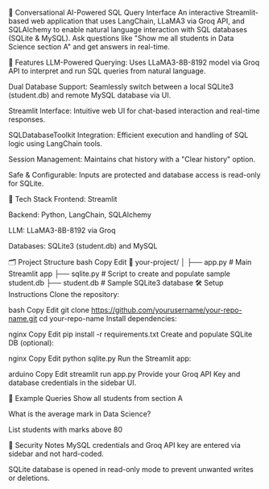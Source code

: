 🦜 Conversational AI-Powered SQL Query Interface
An interactive Streamlit-based web application that uses LangChain, LLaMA3 via Groq API, and SQLAlchemy to enable natural language interaction with SQL databases (SQLite & MySQL). Ask questions like "Show me all students in Data Science section A" and get answers in real-time.

🚀 Features
LLM-Powered Querying: Uses LLaMA3-8B-8192 model via Groq API to interpret and run SQL queries from natural language.

Dual Database Support: Seamlessly switch between a local SQLite3 (student.db) and remote MySQL database via UI.

Streamlit Interface: Intuitive web UI for chat-based interaction and real-time responses.

SQLDatabaseToolkit Integration: Efficient execution and handling of SQL logic using LangChain tools.

Session Management: Maintains chat history with a "Clear history" option.

Safe & Configurable: Inputs are protected and database access is read-only for SQLite.

🧱 Tech Stack
Frontend: Streamlit

Backend: Python, LangChain, SQLAlchemy

LLM: LLaMA3-8B-8192 via Groq

Databases: SQLite3 (student.db) and MySQL

🗂 Project Structure
bash
Copy
Edit
📁 your-project/
│
├── app.py             # Main Streamlit app
├── sqlite.py          # Script to create and populate sample student.db
├── student.db         # Sample SQLite3 database
🛠 Setup Instructions
Clone the repository:

bash
Copy
Edit
git clone https://github.com/yourusername/your-repo-name.git
cd your-repo-name
Install dependencies:

nginx
Copy
Edit
pip install -r requirements.txt
Create and populate SQLite DB (optional):

nginx
Copy
Edit
python sqlite.py
Run the Streamlit app:

arduino
Copy
Edit
streamlit run app.py
Provide your Groq API Key and database credentials in the sidebar UI.

🧪 Example Queries
Show all students from section A

What is the average mark in Data Science?

List students with marks above 80

🔐 Security Notes
MySQL credentials and Groq API key are entered via sidebar and not hard-coded.

SQLite database is opened in read-only mode to prevent unwanted writes or deletions.
